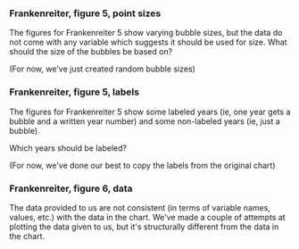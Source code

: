 ### Frankenreiter, figure 5, point sizes

The figures for Frankenreiter 5 show varying bubble sizes, but the data do not come with any variable which suggests it should be used for size. What should the size of the bubbles be based on?

(For now, we've just created random bubble sizes)

### Frankenreiter, figure 5, labels

The figures for Frankenreiter 5 show some labeled years (ie, one year gets a bubble and a written year number) and some non-labeled years (ie, just a bubble). 

Which years should be labeled?

(For now, we've done our best to copy the labels from the original chart)

### Frankenreiter, figure 6, data

The data provided to us are not consistent (in terms of variable names, values, etc.) with the data in the chart. We've made a couple of attempts at plotting the data given to us, but it's structurally different from the data in the chart.
